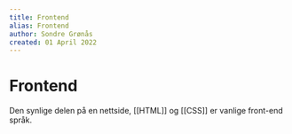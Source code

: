 ```yaml
---
title: Frontend
alias: Frontend
author: Sondre Grønås
created: 01 April 2022
---
```

# Frontend
Den synlige delen på en nettside, [[HTML]] og [[CSS]] er vanlige front-end språk.